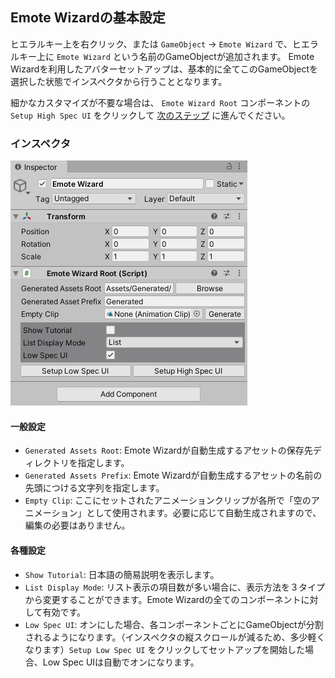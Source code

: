 ## Emote Wizardの基本設定

ヒエラルキー上を右クリック、または `GameObject` → `Emote Wizard` で、ヒエラルキー上に `Emote Wizard` という名前のGameObjectが追加されます。
Emote Wizardを利用したアバターセットアップは、基本的に全てこのGameObjectを選択した状態でインスペクタから行うこととなります。

細かなカスタマイズが不要な場合は、 `Emote Wizard Root` コンポーネントの `Setup High Spec UI` をクリックして [次のステップ](2_SetupWizard.md) に進んでください。

### インスペクタ

![1.1.EmoteWizardRoot.png](img/1.1.EmoteWizardRoot.png)

#### 一般設定

- `Generated Assets Root`: Emote Wizardが自動生成するアセットの保存先ディレクトリを指定します。
- `Generated Assets Prefix`: Emote Wizardが自動生成するアセットの名前の先頭につける文字列を指定します。
- `Empty Clip`: ここにセットされたアニメーションクリップが各所で「空のアニメーション」として使用されます。必要に応じて自動生成されますので、編集の必要はありません。

#### 各種設定

- `Show Tutorial`: 日本語の簡易説明を表示します。
- `List Display Mode`: リスト表示の項目数が多い場合に、表示方法を３タイプから変更することができます。Emote Wizardの全てのコンポーネントに対して有効です。
- `Low Spec UI`: オンにした場合、各コンポーネントごとにGameObjectが分割されるようになります。（インスペクタの縦スクロールが減るため、多少軽くなります）`Setup Low Spec UI` をクリックしてセットアップを開始した場合、Low Spec UIは自動でオンになります。

